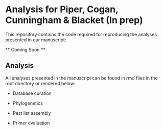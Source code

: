 # Analysis for Piper, Cogan, Cunningham & Blacket (In prep)

This repository contains the code required for reproducing the analyses presented in our manuscript:

\*\* Coming Soon \*\*

## Analysis

All analyses presented in the manuscript can be found in rmd files in the root directory or rendered below:

-   Database curation

-   Phylogenetics

-   Pest list assembly

-   Primer evaluation
